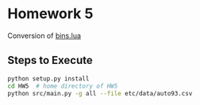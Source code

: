# Homework 5
Conversion of [bins.lua](https://github.com/timm/tested/blob/main/src/bins.lua)

## Steps to Execute
```sh
python setup.py install
cd HW5  # home directory of HW5
python src/main.py -g all --file etc/data/auto93.csv
```